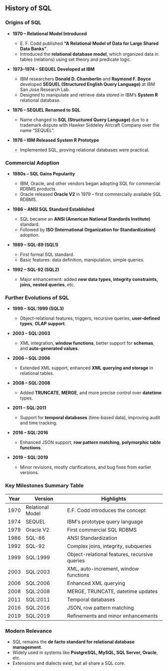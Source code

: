 ## History of SQL

### Origins of SQL

* **1970 – Relational Model Introduced**

  * E. F. Codd published **“A Relational Model of Data for Large Shared Data Banks”**.
  * Introduced the **relational database model**, which organized data in tables (relations) using set theory and predicate logic.

* **1973–1974 – SEQUEL Developed at IBM**

  * IBM researchers **Donald D. Chamberlin** and **Raymond F. Boyce** developed **SEQUEL (Structured English Query Language)** at IBM San Jose Research Lab.
  * Designed to manipulate and retrieve data stored in IBM’s **System R** relational database.

* **1976 – SEQUEL Renamed to SQL**

  * Name changed to **SQL (Structured Query Language)** due to a trademark dispute with Hawker Siddeley Aircraft Company over the name “SEQUEL”.

* **1978 – IBM Released System R Prototype**

  * Implemented SQL, proving relational databases were practical.

### Commercial Adoption

* **1980s – SQL Gains Popularity**

  * IBM, Oracle, and other vendors began adopting SQL for commercial RDBMS products.
  * Oracle released **Oracle V2** in 1979 – first commercially available SQL RDBMS.

* **1986 – ANSI SQL Standard Established**

  * SQL became an **ANSI (American National Standards Institute)** standard.
  * Followed by **ISO (International Organization for Standardization)** adoption.

* **1989 – SQL-89 (SQL1)**

  * First formal SQL standard.
  * Basic features: data definition, manipulation, simple queries.

* **1992 – SQL-92 (SQL2)**

  * Major enhancement: added **new data types, integrity constraints, joins, nested queries**, etc.

### Further Evolutions of SQL

* **1999 – SQL:1999 (SQL3)**

  * Object-relational features, triggers, recursive queries, **user-defined types**, **OLAP support**.

* **2003 – SQL:2003**

  * XML integration, **window functions**, better support for **schemas**, and **auto-generated values**.

* **2006 – SQL:2006**

  * Extended XML support, enhanced **XML querying and storage** in relational tables.

* **2008 – SQL:2008**

  * Added **TRUNCATE**, **MERGE**, and more precise control over **datetime** types.

* **2011 – SQL:2011**

  * Support for **temporal databases** (time-based data), improving audit and time tracking.

* **2016 – SQL:2016**

  * Enhanced JSON support, **row pattern matching**, **polymorphic table functions**.

* **2019 – SQL:2019**

  * Minor revisions, mostly clarifications, and bug fixes from earlier versions.

### Key Milestones Summary Table

| Year | Version          | Highlights                                    |
| ---- | ---------------- | --------------------------------------------- |
| 1970 | Relational Model | E.F. Codd introduces the concept              |
| 1974 | SEQUEL           | IBM's prototype query language                |
| 1979 | Oracle V2        | First commercial SQL RDBMS                    |
| 1986 | SQL-86           | ANSI Standardization                          |
| 1992 | SQL-92           | Complex joins, integrity, subqueries          |
| 1999 | SQL:1999         | Object-relational features, recursive queries |
| 2003 | SQL:2003         | XML, auto-increment, window functions         |
| 2006 | SQL:2006         | Enhanced XML querying                         |
| 2008 | SQL:2008         | MERGE, TRUNCATE, datetime updates             |
| 2011 | SQL:2011         | Temporal databases                            |
| 2016 | SQL:2016         | JSON, row pattern matching                    |
| 2019 | SQL:2019         | Refinements and minor enhancements            |

### Modern Relevance

* SQL remains the **de facto standard for relational database management**.
* Widely used in systems like **PostgreSQL, MySQL, SQL Server, Oracle**, etc.
* Extensions and dialects exist, but all share a SQL core.
